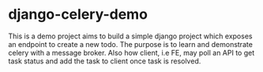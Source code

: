 # django-celery-demo
This is a demo project aims to build a simple django project which exposes an endpoint to create a new todo. The purpose is to learn and demonstrate celery with a message broker. Also how client, i.e FE, may poll an API to get task status and add the task to client once task is resolved.
